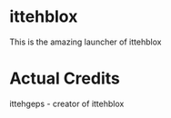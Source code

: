 # ittehblox
This is the amazing launcher of ittehblox
# Actual Credits
ittehgeps - creator of ittehblox
